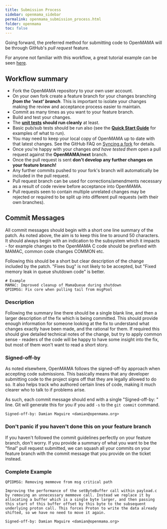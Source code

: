 ```yaml
---
title: Submission Process
sidebar: openmama_sidebar
permalink: openmama_submission_process.html
folder: openmama
toc: false
---
```

Going forward, the preferred method for submitting code to OpenMAMA will be through GitHub's *pull request* feature.

For anyone not familiar with this workflow, a great tutorial example can be seen [here](http://yangsu.github.io/pull-request-tutorial/). 

## Workflow summary

* Fork the OpenMAMA repository to your own user account.
* On your own fork create a feature branch for your changes branching ***from the 'next' branch***. This is important to isolate your changes making the review and acceptance process easier to maintain.
* Commit as many times as you want to your feature branch. 
* Build and test your changes. 
 * The **[unit tests](openmama_unit_testing.html) should run cleanly** at least. 
 * Basic pub/sub tests should be run also (see the **[Quick Start Guide](openmama_quick_start_guide_running_openmama_apps.html)** for examples of what to run).
* You may need to keep your local copy of OpenMAMA up to date with that latest changes. See the GitHub FAQ on [Syncing a fork](https://help.github.com/articles/syncing-a-fork/) for details.
* Once you're happy with your changes *and have tested them* open a pull request against the **OpenMAMA/next** branch.
* Once the pull request is sent **don't develop any further changes on your feature branch!**
 * Any further commits pushed to your fork's branch will automatically be included in the pull request.
 * Pull request branch can be used for corrections/amendments necessary as a result of code review before acceptance into OpenMAMA.
 * Pull requests seen to contain multiple unrelated changes may be rejected or required to be split up into different pull requests (with their own branches).

## Commit Messages

All commit messages should begin with a short one line summary of the patch. As noted above, the aim is to keep this line to around 50 characters. It should always begin with an indication to the subsystem which it impacts - for example changes to the OpenMAMA C code should be prefixed with MAMAC, common code changes COMMON etc. 

Following this should be a short but clear description of the change included by the patch. "Fixes bug" is not likely to be accepted, but "Fixed memory leak in queue shutdown code" is better.

```
# Example
MAMAC: Improved cleanup of MamaQueue during shutdown
QPIDMSG: Fix core when pulling tail from msgPool
```

### Description

Following the summary line there should be a single blank line, and then a larger description of the fix which is being committed. This should provide enough information for someone looking at the fix to understand what changes exactly have been made, and the rational for them. If required this should give detailed technical notes of the change, but try to apply common sense - readers of the code will be happy to have some insight into the fix, but most of them won't want to read a short story. 

### Signed-off-by

As noted elsewhere, OpenMAMA follows the signed-off-by approach when accepting code submissions. This basically means that any developer submitting code to the project signs off that they are legally allowed to do so. It also helps track who authored certain lines of code, making it much clearer who to talk to if problems arise. 

As such, each commit message should end with a single "Signed-off-by: " line. Git will generate this for you if you add `-s` to the `git commit` command.

```
Signed-off-by: Damian Maguire <damian@openmama.org>
```

### Don't panic if you haven't done this on your feature branch

If you haven't followed the commit guidelines perfectly on your feature branch, don't worry. If you provide a
summary of what you want to be the "final" pull request submitted, we can squash all your commits on your
feature branch with the commit message that you provide on the ticket instead.

### Complete Example

```
QPIDMSG: Removing memmove from msg critical path

Improving the performance of the setByteBuffer call within payload.c
by removing an unnecessary memmove call. Instead we replace it by 
allocating a buffer which is a single byte larger, and then passing
this start of this buffer offset by this byte to the subsequent 
underlying proton call. This forces Proton to write the data already
shifted, so we have no need to move it again. 

Signed-off-by: Damian Maguire <damian@openmama.org>

```
